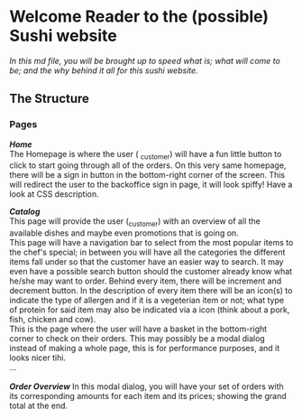 # Welcome Reader to the (possible) Sushi website

_In this md file, you will be brought up to speed what is; what will come to be; and the why behind it all for this sushi website._

## The Structure

### Pages

**_Home_**<br>
The Homepage is where the user ( <sub>customer</sub>) will have a fun little button to click to start going through all of the orders. On this very same homepage, there will be a sign in button in the bottom-right corner of the screen. This will redirect the user to the backoffice sign in page, it will look spiffy! Have a look at CSS description.

**_Catalog_**<br>
This page will provide the user (<sub>customer</sub>) with an overview of all the available dishes and maybe even promotions that is going on. <br> This page will have a navigation bar to select from the most popular items to the chef's special; in between you will have all the categories the different items fall under so that the customer have an easier way to search. It may even have a possible search button should the customer already know what he/she may want to order. Behind every item, there will be increment and decrement button. In the description of every item there will be an icon(s) to indicate the type of allergen and if it is a vegeterian item or not; what type of protein for said item may also be indicated via a icon (think about a pork, fish, chicken and cow). <br> This is the page where the user will have a basket in the bottom-right corner to check on their orders. This may possibly be a modal dialog instead of making a whole page, this is for performance purposes, and it looks nicer tihi. <br>
...<br>
<br>
**_Order Overview_**
In this modal dialog, you will have your set of orders with its corresponding amounts for each item and its prices; showing the grand total at the end.
